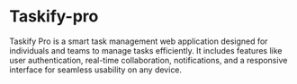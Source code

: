 # Taskify-pro
Taskify Pro is a smart task management web application designed for individuals and teams to manage tasks efficiently. It includes features like user authentication, real-time collaboration, notifications, and a responsive interface for seamless usability on any device.

